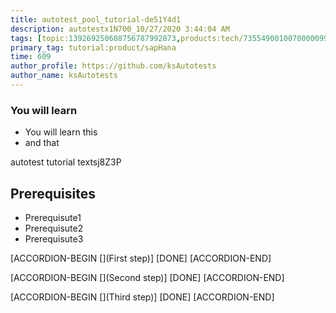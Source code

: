```yaml
---
title: autotest_pool_tutorial-de51Y4d1
description: autotestx1N700_10/27/2020 3:44:04 AM
tags: [topic:139269250608756787992873,products:tech/73554900100700000996,tutorial:experience/advanced]
primary_tag: tutorial:product/sapHana
time: 609
author_profile: https://github.com/ksAutotests
author_name: ksAutotests
---
```

### You will learn
- You will learn this
- and that

autotest tutorial textsj8Z3P

## Prerequisites
- Prerequisute1
- Prerequisute2
- Prerequisute3

[ACCORDION-BEGIN [](First step)]
[DONE]
[ACCORDION-END]

[ACCORDION-BEGIN [](Second step)]
[DONE]
[ACCORDION-END]

[ACCORDION-BEGIN [](Third step)]
[DONE]
[ACCORDION-END]

